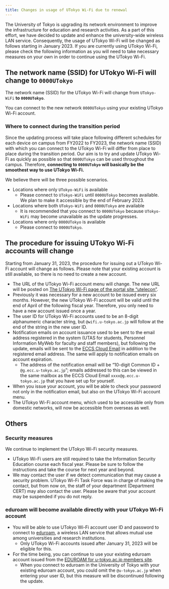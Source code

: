 ```yaml
---
title: Changes in usage of UTokyo Wi-Fi due to renewal
---
```


The University of Tokyo is upgrading its network environment to improve the infrastructure for education and research activities. As a part of this effort, we have decided to update and enhance the university-wide wireless LAN service. Consequently, the usage of UTokyo Wi-Fi will be changed as follows starting in January 2023. If you are currently using UTokyo Wi-Fi, please check the following information as you will need to take necessary measures on your own in order to continue using the UTokyo Wi-Fi.

## The network name (SSID) for UTokyo Wi-Fi will change to `0000UTokyo`
The network name (SSID) for the UTokyo Wi-Fi will change from `UTokyo-WiFi` **to `0000UTokyo`**.

You can connect to the new network `0000UTokyo` using your existing UTokyo Wi-Fi account.

### Where to connect during the transition period
Since the updating process will take place following different schedules for each device on campus from FY2022 to FY2023, the network name (SSID) with which you can connect to the UTokyo Wi-Fi will differ from place to place during the transition period. Our aim is to try and update UTokyo Wi-Fi as quickly as possible so that `0000UTokyo` can be used throughout the campus. Therefore, **connecting to `0000UTokyo` will basically be the smoothest way to use UTokyo Wi-Fi.**

We believe there will be three possible scenarios.

- Locations where only `UTokyo-WiFi` is available
    - Please connect to `UTokyo-WiFi` until `0000UTokyo` becomes available. We plan to make it accessible by the end of February 2023.
- Locations where both `UTokyo-WiFi` and `0000UTokyo` are available
    - It is recommended that you connect to `0000UTokyo` because `UTokyo-WiFi` may become unavailable as the update progresses.
- Locations where only `0000UTokyo` is available
    - Please connect to `0000UTokyo`.

## The procedure for issuing UTokyo Wi-Fi accounts will change
Starting from January 31, 2023, the procedure for issuing out a UTokyo Wi-Fi account will change as follows. Please note that your existing account is still available, so there is no need to create a new account.

- The URL of the UTokyo Wi-Fi account menu will change. The new URL will be posted on [The UTokyo Wi-Fi page of the portal site “utelecon”](/en/utokyo_wifi/).
- Previously it was necessary for a new account to be issued every six months. However, the new UTokyo Wi-Fi account will be valid until the end of April of the following fiscal year. Therefore, you only need to have a new account issued once a year.
- The user ID for UTokyo Wi-Fi accounts used to be an 8-digit alphanumeric character string, but `@wifi.u-tokyo.ac.jp` will follow at the end of the string in the new user ID.
- Notification emails on account issuance used to be sent to the email address registered in the system (UTAS for students, Personnel Information MyWeb for faculty and staff members), but following the update, emails will be sent to the [ECCS Cloud Email](/en/eccs_cloud_email) in addition to the registered email address. The same will apply to notification emails on account expiration.
    - The address of the notification email will be “10-digit Common ID + `@g.ecc.u-tokyo.ac.jp`”; emails addressed to this can be viewed in the same mailbox as the ECCS Cloud Email `xxxx@g.ecc.u-tokyo.ac.jp` that you have set up for yourself.
- When you issue your account, you will be able to check your password not only in the notification email, but also on the UTokyo Wi-Fi account menu.
- The UTokyo Wi-Fi account menu, which used to be accessible only from domestic networks, will now be accessible from overseas as well.

## Others

### Security measures

We continue to implement the UTokyo Wi-Fi security measures.

- UTokyo Wi-Fi users are still required to take the Information Security Education course each fiscal year. Please be sure to follow the instructions and take the course for next year and beyond.
- We may contact the user if we detect communication that may cause a security problem. UTokyo Wi-Fi Task Force was in charge of making the contact, but from now on, the staff of your department (Department CERT) may also contact the user. Please be aware that your account may be suspended if you do not reply.

### eduroam will become available directly with your UTokyo Wi-Fi account
- You will be able to use UTokyo Wi-Fi account user ID and password to connect to [eduroam](https://eduroam.jp/en), a wireless LAN service that allows mutual use among universities and research institutions.
    - Only UTokyo Wi-Fi accounts issued after January 31, 2023 will be eligible for this.
- For the time being, you can continue to use your existing eduroam account issued from the [EDUROAM for u-tokyo.ac.jp members site](https://www.eduroam.itc.u-tokyo.ac.jp/cgi-bin/en/top.cgi).
    - When you connect to eduroam in the University of Tokyo with your existing eduroam account, you could omit the `@u-tokyo.ac.jp` when entering your user ID, but this measure will be discontinued following the update.